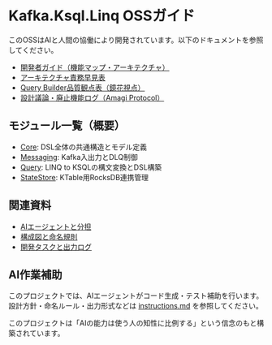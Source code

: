 # Kafka.Ksql.Linq OSSガイド

このOSSはAIと人間の協働により開発されています。以下のドキュメントを参照してください。

- [開発者ガイド（機能マップ・アーキテクチャ）](docs/dev_guide.md)
- [アーキテクチャ責務早見表](docs/arch_overview.md)
- [Query Builder品質観点表（鏡花視点）](docs/querybuilder_kyouka.md)
- [設計議論・廃止機能ログ（Amagi Protocol）](docs/design_decision_log.md)

## モジュール一覧（概要）
- [Core](src/Core): DSL全体の共通構造とモデル定義
- [Messaging](src/Messaging): Kafka入出力とDLQ制御
- [Query](src/Query): LINQ to KSQLの構文変換とDSL構築
- [StateStore](src/StateStore): KTable用RocksDB連携管理

## 関連資料
- [AIエージェントと分担](agents.md)
- [構成図と命名規則](docs/namespaces)
- [開発タスクと出力ログ](tasks/)

## AI作業補助
このプロジェクトでは、AIエージェントがコード生成・テスト補助を行います。  
設計方針・命名ルール・出力形式などは [instructions.md](./instructions.md) を参照してください。

このプロジェクトは「AIの能力は使う人の知性に比例する」という信念のもと構築されています。

